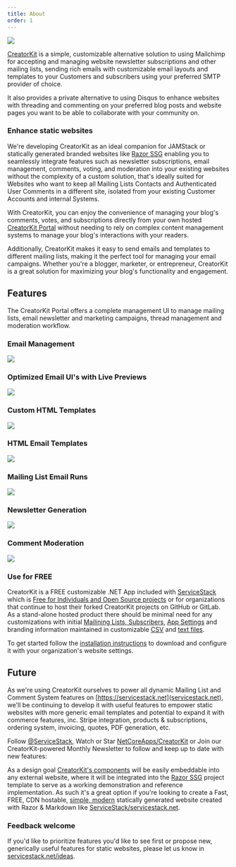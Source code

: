 ```yaml
---
title: About
order: 1
---
```


[![](/img/pages/creatorkit/creatorkit-brand.svg)](/creatorkit/)

[CreatorKit](/creatorkit/) is a simple, customizable alternative solution to using Mailchimp for accepting and managing website
newsletter subscriptions and other mailing lists, sending rich emails with customizable email layouts and templates to your
Customers and subscribers using your preferred SMTP provider of choice.

It also provides a private alternative to using Disqus to enhance websites with threading and commenting on your preferred
blog posts and website pages you want to be able to collaborate with your community on.

### Enhance static websites

We're developing CreatorKit as an ideal companion for JAMStack or statically generated branded websites like
[Razor SSG](https://razor-ssg.web-templates.io/posts/razor-ssg)
enabling you to seamlessly integrate features such as newsletter subscriptions, email management, comments, voting,
and moderation into your existing websites without the complexity of a custom solution, that's ideally suited for Websites
who want to keep all Mailing Lists Contacts and Authenticated User Comments in a different site, isolated from your
existing Customer Accounts and internal Systems.

With CreatorKit, you can enjoy the convenience of managing your blog's comments, votes, and subscriptions directly
from your own hosted [CreatorKit Portal](https://creatorkit.netcore.io/portal/) without needing to rely on complex content 
management systems to manage your blog's interactions with your readers.

Additionally, CreatorKit makes it easy to send emails and templates to different mailing lists, making it the perfect
tool for managing your email campaigns. Whether you're a blogger, marketer, or entrepreneur, CreatorKit is a great
solution for maximizing your blog's functionality and engagement.

## Features

The CreatorKit Portal offers a complete management UI to manage mailing lists, email newsletter and marketing campaigns,
thread management and moderation workflow.

### Email Management

[![](/img/pages/creatorkit/portal-messages.png)](/creatorkit/portal-messages)

### Optimized Email UI's with Live Previews

[![](/img/pages/creatorkit/portal-messages-simple.png)](/creatorkit/portal-messages#email-ui)

### Custom HTML Templates

[![](/img/pages/creatorkit/portal-messages-custom.png)](/creatorkit/portal-messages#sending-custom-html-emails)

### HTML Email Templates

[![](/img/pages/creatorkit/portal-messages-markdown.png)](/creatorkit/portal-messages#sending-html-markdown-emails)

### Mailing List Email Runs

[![](/img/pages/creatorkit/portal-mailrun-custom.png)](/creatorkit/portal-mailruns)

### Newsletter Generation

[![](/img/pages/creatorkit/portal-mailrun-newsletter.png)](/creatorkit/portal-mailruns#generating-newsletters)

### Comment Moderation

[![](/img/pages/creatorkit/portal-report.png)](/creatorkit/portal-posts)

### Use for FREE

CreatorKit is a FREE customizable .NET App included with [ServiceStack](https://servicestack.net) which is
[Free for Individuals and Open Source projects](https://servicestack.net/free) or for organizations that continue to
host their forked CreatorKit projects on GitHub or GitLab. As a stand-alone hosted product there should be
minimal need for any customizations with initial [Mailining Lists, Subscribers](/creatorkit/install#before-you-run),
[App Settings](/creatorkit/install#whats-included) and branding information maintained in
customizable [CSV](/creatorkit/install#before-you-run) and [text files](/creatorkit/customize).

To get started follow the [installation instructions](/creatorkit/install) to download and configure it with your
organization's website settings.

## Future

As we're using CreatorKit ourselves to power all dynamic Mailing List and Comment System features on
[https://servicestack.net](servicestack.net), we'll be continuing to develop it with useful features to
empower static websites with more generic email templates and potential to expand it with commerce features, inc.
Stripe integration, products & subscriptions, ordering system, invoicing, quotes, PDF generation, etc.

Follow [@ServiceStack](https://twitter.com/ServiceStack), Watch or Star [NetCoreApps/CreatorKit](https://github.com/NetCoreApps/CreatorKit)
or Join our CreatorKit-powered Monthly Newsletter to follow and keep up to date with new features:

<div class="not-prose">
    <div class="mt-8 mx-auto max-w-md" data-mail="JoinMailingList" data-props="{ submitLabel:'Join our newsletter' }"></div>
</div>

As a design goal [CreatorKit's components](/creatorkit/components) will be easily embeddable into any external website,
where it will be integrated into the [Razor SSG](https://servicestack.net/posts/razor-ssg) project template to serve as a working demonstration
and reference implementation. As such it's a great option if you're looking to create a Fast, FREE, CDN hostable,
[simple, modern](https://servicestack.net/posts/javascript) statically generated website created with Razor & Markdown
like [ServiceStack/servicestack.net](https://github.com/ServiceStack/servicestack.net).

### Feedback welcome

If you'd like to prioritize features you'd like to see first or propose new, generically useful features for
static websites, please let us know in [servicestack.net/ideas](https://servicestack.net/ideas).
